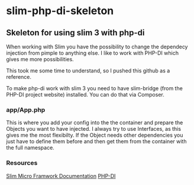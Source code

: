 # slim-php-di-skeleton
## Skeleton for using slim 3 with php-di

When working with Slim you have the possibility to change the dependecy injection from pimple to anything else. I like to work with PHP-DI which gives me more possibilities.

This took me some time to understand, so I pushed this github as a reference.

To make php-di work with slim 3 you need to have slim-bridge (from the PHP-DI project website) installed. You can do that via Composer. 

### app/App.php

This is where you add your config into the the container and prepare the Objects you want to have injected. I always try to use Interfaces, as this gives me the most flexibilty. If the Object needs other dependencies you just have to define them before and then get them from the container with the full namespace.

### Resources
[Slim Micro Framwork Documentation](http://www.slimframework.com/docs/)
[PHP-DI](http://php-di.org/)